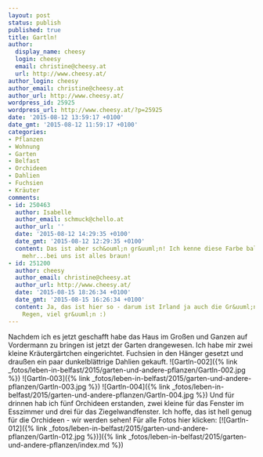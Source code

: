 ```yaml
---
layout: post
status: publish
published: true
title: Gartln!
author:
  display_name: cheesy
  login: cheesy
  email: christine@cheesy.at
  url: http://www.cheesy.at/
author_login: cheesy
author_email: christine@cheesy.at
author_url: http://www.cheesy.at/
wordpress_id: 25925
wordpress_url: http://www.cheesy.at/?p=25925
date: '2015-08-12 13:59:17 +0100'
date_gmt: '2015-08-12 11:59:17 +0100'
categories:
- Pflanzen
- Wohnung
- Garten
- Belfast
- Orchideen
- Dahlien
- Fuchsien
- Kräuter
comments:
- id: 250463
  author: Isabelle
  author_email: schmuck@chello.at
  author_url: ''
  date: '2015-08-12 14:29:35 +0100'
  date_gmt: '2015-08-12 12:29:35 +0100'
  content: Das ist aber sch&ouml;n gr&uuml;n! Ich kenne diese Farbe bald gar nicht
    mehr...bei uns ist alles braun!
- id: 251200
  author: cheesy
  author_email: christine@cheesy.at
  author_url: http://www.cheesy.at/
  date: '2015-08-15 18:26:34 +0100'
  date_gmt: '2015-08-15 16:26:34 +0100'
  content: Ja, das ist hier so - darum ist Irland ja auch die Gr&uuml;ne Insel - viel
    Regen, viel gr&uuml;n :)
---
```

Nachdem ich es jetzt geschafft habe das Haus im Großen und Ganzen auf Vordermann zu bringen ist jetzt der Garten drangewesen. Ich habe mir zwei kleine Kräutergärtchen eingerichtet. Fuchsien in den Hänger gesetzt und draußen ein paar dunkelblättrige Dahlien gekauft.
![Gartln-002]({% link _fotos/leben-in-belfast/2015/garten-und-andere-pflanzen/Gartln-002.jpg %})
 ![Gartln-003]({% link _fotos/leben-in-belfast/2015/garten-und-andere-pflanzen/Gartln-003.jpg %})
 ![Gartln-004]({% link _fotos/leben-in-belfast/2015/garten-und-andere-pflanzen/Gartln-004.jpg %})
Und für drinnen hab ich fünf Orchideen erstanden, zwei kleine für das Fenster im Esszimmer und drei für das Ziegelwandfenster. Ich hoffe, das ist hell genug für die Orchideen - wir werden sehen! Für alle Fotos hier klicken:
[![Gartln-012]({% link _fotos/leben-in-belfast/2015/garten-und-andere-pflanzen/Gartln-012.jpg %})]({% link _fotos/leben-in-belfast/2015/garten-und-andere-pflanzen/index.md %})
